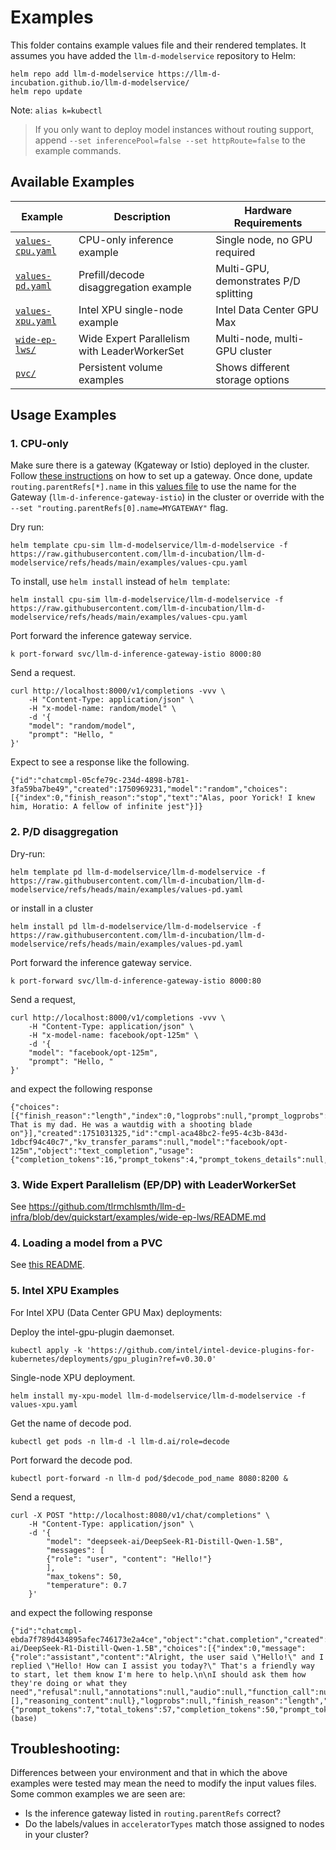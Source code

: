 # Examples

This folder contains example values file and their rendered templates. It assumes you have added the
`llm-d-modelservice` repository to Helm:

```
helm repo add llm-d-modelservice https://llm-d-incubation.github.io/llm-d-modelservice/
helm repo update
```

Note: `alias k=kubectl`

> If you only want to deploy model instances without routing support, append `--set inferencePool=false --set httpRoute=false` to the example commands.

## Available Examples

| Example | Description | Hardware Requirements |
|---------|-------------|----------------------|
| [`values-cpu.yaml`](#1-cpu-only) | CPU-only inference example | Single node, no GPU required |
| [`values-pd.yaml`](#2-pd-disaggregation) | Prefill/decode disaggregation example | Multi-GPU, demonstrates P/D splitting |
| [`values-xpu.yaml`](#5-intel-xpu-examples) | Intel XPU single-node example | Intel Data Center GPU Max |
| [`wide-ep-lws/`](#3-wide-expert-parallelism-epdp-with-leaderworkerset) | Wide Expert Parallelism with LeaderWorkerSet | Multi-node, multi-GPU cluster |
| [`pvc/`](#4-loading-a-model-from-a-pvc) | Persistent volume examples | Shows different storage options |

## Usage Examples

### 1. CPU-only

Make sure there is a gateway (Kgateway or Istio) deployed in the cluster. Follow [these instructions](https://gateway-api-inference-extension.sigs.k8s.io/guides/#__tabbed_3_2) on how to set up a gateway. Once done, update `routing.parentRefs[*].name` in this [values file](values-cpu.yaml#L18) to use the name for the Gateway (`llm-d-inference-gateway-istio`) in the cluster or override with the `--set "routing.parentRefs[0].name=MYGATEWAY"` flag.


Dry run:

```
helm template cpu-sim llm-d-modelservice/llm-d-modelservice -f https://raw.githubusercontent.com/llm-d-incubation/llm-d-modelservice/refs/heads/main/examples/values-cpu.yaml
```

To install, use `helm install` instead of `helm template`:

```
helm install cpu-sim llm-d-modelservice/llm-d-modelservice -f https://raw.githubusercontent.com/llm-d-incubation/llm-d-modelservice/refs/heads/main/examples/values-cpu.yaml
```

Port forward the inference gateway service.

```
k port-forward svc/llm-d-inference-gateway-istio 8000:80
```

Send a request.

```
curl http://localhost:8000/v1/completions -vvv \
    -H "Content-Type: application/json" \
    -H "x-model-name: random/model" \
    -d '{
    "model": "random/model",
    "prompt": "Hello, "
}'
```

Expect to see a response like the following.

```
{"id":"chatcmpl-05cfe79c-234d-4898-b781-3fa59ba7be49","created":1750969231,"model":"random","choices":[{"index":0,"finish_reason":"stop","text":"Alas, poor Yorick! I knew him, Horatio: A fellow of infinite jest"}]}
```


### 2. P/D disaggregation

Dry-run:

```
helm template pd llm-d-modelservice/llm-d-modelservice -f https://raw.githubusercontent.com/llm-d-incubation/llm-d-modelservice/refs/heads/main/examples/values-pd.yaml
```

or install in a cluster


```
helm install pd llm-d-modelservice/llm-d-modelservice -f https://raw.githubusercontent.com/llm-d-incubation/llm-d-modelservice/refs/heads/main/examples/values-pd.yaml
```


Port forward the inference gateway service.

```
k port-forward svc/llm-d-inference-gateway-istio 8000:80
```

Send a request,

```
curl http://localhost:8000/v1/completions -vvv \
    -H "Content-Type: application/json" \
    -H "x-model-name: facebook/opt-125m" \
    -d '{
    "model": "facebook/opt-125m",
    "prompt": "Hello, "
}'
```

and expect the following response

```
{"choices":[{"finish_reason":"length","index":0,"logprobs":null,"prompt_logprobs":null,"stop_reason":null,"text":" That is my dad. He was a wautdig with a shooting blade on"}],"created":1751031325,"id":"cmpl-aca48bc2-fe95-4c3b-843d-1dbcf94c40c7","kv_transfer_params":null,"model":"facebook/opt-125m","object":"text_completion","usage":{"completion_tokens":16,"prompt_tokens":4,"prompt_tokens_details":null,"total_tokens":20}}
```


### 3. Wide Expert Parallelism (EP/DP) with LeaderWorkerSet

See https://github.com/tlrmchlsmth/llm-d-infra/blob/dev/quickstart/examples/wide-ep-lws/README.md


### 4. Loading a model from a PVC

See [this README](./pvc/README.md).


### 5. Intel XPU Examples

For Intel XPU (Data Center GPU Max) deployments:

Deploy the intel-gpu-plugin daemonset.

```
kubectl apply -k 'https://github.com/intel/intel-device-plugins-for-kubernetes/deployments/gpu_plugin?ref=v0.30.0'
```

Single-node XPU deployment.

```
helm install my-xpu-model llm-d-modelservice/llm-d-modelservice -f values-xpu.yaml
```

Get the name of decode pod.

```
kubectl get pods -n llm-d -l llm-d.ai/role=decode
```

Port forward the decode pod.

```
kubectl port-forward -n llm-d pod/$decode_pod_name 8080:8200 &
```

Send a request,

```
curl -X POST "http://localhost:8080/v1/chat/completions" \
    -H "Content-Type: application/json" \
    -d '{
        "model": "deepseek-ai/DeepSeek-R1-Distill-Qwen-1.5B",
        "messages": [
        {"role": "user", "content": "Hello!"}
        ],
        "max_tokens": 50,
        "temperature": 0.7
    }'
```

and expect the following response

```
{"id":"chatcmpl-ebda7f789d434895afec746173e2a4ce","object":"chat.completion","created":1755679402,"model":"deepseek-ai/DeepSeek-R1-Distill-Qwen-1.5B","choices":[{"index":0,"message":{"role":"assistant","content":"Alright, the user said \"Hello!\" and I replied \"Hello! How can I assist you today?\" That's a friendly way to start, let them know I'm here to help.\n\nI should ask them how they're doing or what they need","refusal":null,"annotations":null,"audio":null,"function_call":null,"tool_calls":[],"reasoning_content":null},"logprobs":null,"finish_reason":"length","stop_reason":null}],"service_tier":null,"system_fingerprint":null,"usage":{"prompt_tokens":7,"total_tokens":57,"completion_tokens":50,"prompt_tokens_details":null},"prompt_logprobs":null,"kv_transfer_params":null}(base)
```


## Troubleshooting:

Differences between your environment and that in which the above examples were tested may mean the need to modify the input values files. Some common examples we are seen are:

- Is the inference gateway listed  in `routing.parentRefs` correct?
- Do the labels/values in `acceleratorTypes` match those assigned to nodes in your cluster?